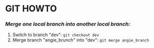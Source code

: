 # **GIT HOWTO**

### ***Merge one local branch into another local branch:***

1. Switch to branch "dev": `git checkout dev`
2. Merge branch "angie_brunch" into "dev": `git merge angie_branch`
